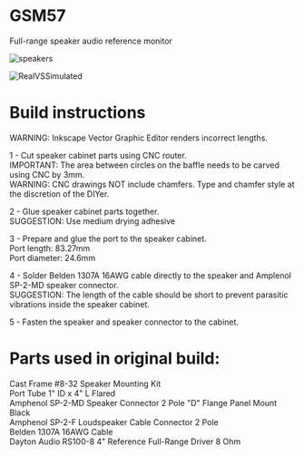# GSM57
Full-range speaker audio reference monitor


![speakers](https://github.com/mk1nz/GSM57/assets/35996377/41535d2a-99e4-4c6b-9f32-b7cc7c9d57b5)

![RealVSSimulated](https://github.com/mk1nz/GSM57/assets/35996377/edf01554-e4f8-4144-be1e-e4932034a079)


# Build instructions

  WARNING: Inkscape Vector Graphic Editor renders incorrect lengths. 

  1 - Cut speaker cabinet parts using CNC router.\
    IMPORTANT: The area between circles on the baffle needs to be carved using CNC by 3mm.\
    WARNING: СNC drawings NOT include chamfers. Type and chamfer style at the discretion of the DIYer.

  2 - Glue speaker cabinet parts together.\
    SUGGESTION: Use medium drying adhesive

  3 - Prepare and glue the port to the speaker cabinet.\
    Port length: 83.27mm\
    Port diameter: 24.6mm

  4 - Solder Belden 1307A 16AWG cable directly to the speaker and Amplenol SP-2-MD speaker connector.\
    SUGGESTION: The length of the cable should be short to prevent parasitic vibrations inside the speaker cabinet.

  5 - Fasten the speaker and speaker connector to the cabinet.

# Parts used in original build:
  Cast Frame #8-32 Speaker Mounting Kit \
  Port Tube 1" ID x 4" L Flared \
  Amphenol SP-2-MD Speaker Connector 2 Pole "D" Flange Panel Mount Black \
  Amphenol SP-2-F Loudspeaker Cable Connector 2 Pole\
  Belden 1307A 16AWG Сable\
  Dayton Audio RS100-8 4" Reference Full-Range Driver 8 Ohm 
